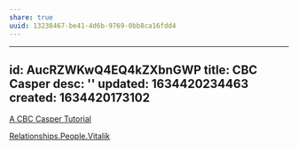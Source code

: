 ```yaml
---
share: true
uuid: 13238467-be41-4d6b-9769-0bb8ca16fdd4
---
```

---
id: AucRZWKwQ4EQ4kZXbnGWP
title: CBC Casper
desc: ''
updated: 1634420234463
created: 1634420173102
---

[A CBC Casper Tutorial](https://vitalik.ca/general/2018/12/05/cbc_casper.html)

[Relationships.People.Vitalik](/undefined)
